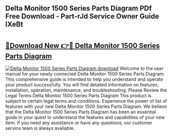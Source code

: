 ## Delta Monitor 1500 Series Parts Diagram PDf Free Download - Part-rJd Service Owner Guide IXeBt

# <h2><a href="http://dfqsa1s.blite.top/?on=Delta+Monitor+1500+Series+Parts+Diagram">🔗Download New 👉🔴 Delta Monitor 1500 Series Parts Diagram</a></h2>

[![Delta Monitor 1500 Series Parts Diagram download](https://i.imgur.com/lujVjoI.png)](http://dfqsa1s.blite.top/?on=Delta+Monitor+1500+Series+Parts+Diagram)
Welcome to the user manual for your newly connected Delta Monitor 1500 Series Parts Diagram. This comprehensive guide is intended to help you understand and operate your product successfully. You will find detailed information on features, installation, operation, maintenance, and troubleshooting. Please Review the Legal Terms Delta Monitor 1500 Series Parts Diagram This product is subject to certain legal terms and conditions. Experience the power of list of features with your new Delta Monitor 1500 Series Parts Diagram. We believe that the Delta Monitor 1500 Series Parts Diagram has been an essential guide in your quest to understand the features and capabilities of your new item. If you need any assistance or have any questions, our customer service team is always available.
